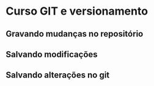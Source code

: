 # Curso GIT e versionamento

## Gravando mudanças no repositório

## Salvando modificações

## Salvando alterações no git
